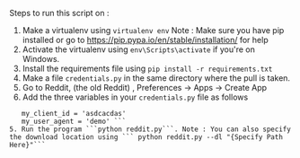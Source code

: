 Steps to run this script on : 
1. Make a virtualenv using ```virtualenv env``` Note : Make sure you have pip installed or go to https://pip.pypa.io/en/stable/installation/ for help
2. Activate the virtualenv using ```env\Scripts\activate``` if you're on Windows.
3. Install the requirements file using ```pip install -r requirements.txt```
4. Make a file ```credentials.py``` in the same directory where the pull is taken.
5. Go to Reddit, (the old Reddit) , Preferences -> Apps -> Create App
6. Add the three variables in your ```credentials.py``` file as follows 
 ```my_client_secret  = 'asdsacsdacsdcasd'
    my_client_id = 'asdcacdas'
    my_user_agent = 'demo' ```
5. Run the program ```python reddit.py```. Note : You can also specify the download location using ``` python reddit.py --dl "{Specify Path Here}"```
